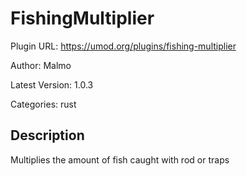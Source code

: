 # FishingMultiplier

Plugin URL: https://umod.org/plugins/fishing-multiplier

Author: Malmo

Latest Version: 1.0.3

Categories: rust

## Description

Multiplies the amount of fish caught with rod or traps
